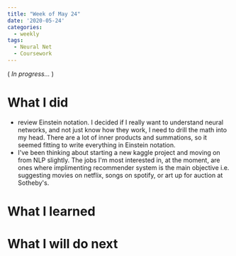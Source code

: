 ```yaml
---
title: "Week of May 24"
date: '2020-05-24'
categories:
  - weekly
tags:
  - Neural Net
  - Coursework
---
```


( *In progress...* )

# What I did
- review Einstein notation. I decided if I really want to understand neural networks, and not just know how they work, I need to drill the math into my head. There are a lot of inner products and summations, so it seemed fitting to write everything in Einstein notation.
- I've been thinking about starting a new kaggle project and moving on from NLP slightly. The jobs I'm most interested in, at the moment, are ones where implimenting recommender system is the main objective i.e. suggesting movies on netflix, songs on spotify, or art up for auction at Sotheby's.

# What I learned

# What I will do next
